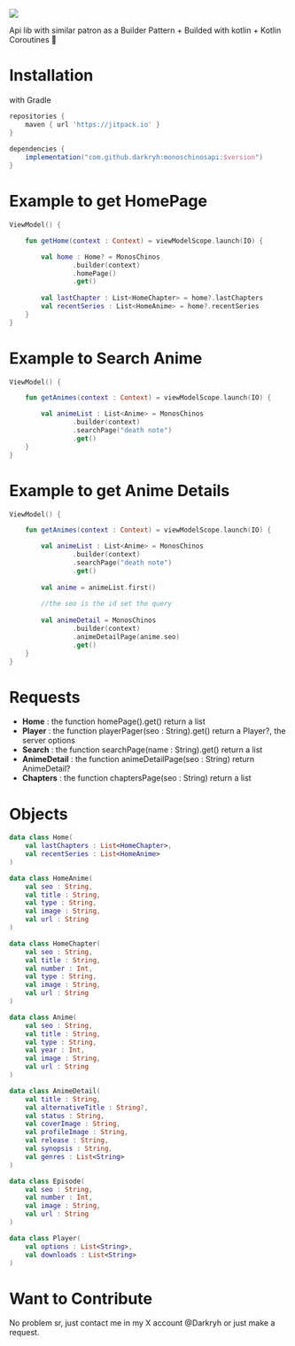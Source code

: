 [![](https://jitpack.io/v/darkryh/MonosChinosApi.svg)](https://jitpack.io/#darkryh/MonosChinosApi)

Api lib with similar patron as a Builder Pattern + Builded with kotlin + Kotlin Coroutines :balloon:

# Installation
with Gradle
```groovy  
repositories {   
	maven { url 'https://jitpack.io' }  
}  
  
dependencies {  
	implementation("com.github.darkryh:monoschinosapi:$version")
}  
```  
# Example to get HomePage
```kotlin
ViewModel() {

	fun getHome(context : Context) = viewModelScope.launch(IO) {

		val home : Home? = MonosChinos
                .builder(context)
                .homePage()
                .get()
				
		val lastChapter : List<HomeChapter> = home?.lastChapters
		val recentSeries : List<HomeAnime> = home?.recentSeries
	}
}
```
# Example to Search Anime
```kotlin
ViewModel() {

	fun getAnimes(context : Context) = viewModelScope.launch(IO) {

		val animeList : List<Anime> = MonosChinos
                .builder(context)
                .searchPage("death note")
                .get()
	}
}
```

# Example to get Anime Details
```kotlin
ViewModel() {

	fun getAnimes(context : Context) = viewModelScope.launch(IO) {

		val animeList : List<Anime> = MonosChinos
                .builder(context)
                .searchPage("death note")
                .get()
			
		val anime = animeList.first()
			
		//the seo is the id set the query
			
		val animeDetail = MonosChinos
                .builder(context)
                .animeDetailPage(anime.seo)
                .get()
	}
}
```
# Requests
- **Home** : the function homePage().get() return a list
- **Player** : the function playerPager(seo : String).get() return a Player?, the server options
- **Search** : the function searchPage(name : String).get() return a list
- **AnimeDetail** : the function animeDetailPage(seo : String) return AnimeDetail?
- **Chapters** : the function chaptersPage(seo : String) return a list

# Objects
```kotlin
data class Home(
    val lastChapters : List<HomeChapter>,
    val recentSeries : List<HomeAnime>
)
```
```kotlin
data class HomeAnime(
    val seo : String,
    val title : String,
    val type : String,
    val image : String,
    val url : String
)
```
```kotlin
data class HomeChapter(
    val seo : String,
    val title : String,
    val number : Int,
    val type : String,
    val image : String,
    val url : String
)
```
```kotlin
data class Anime(
    val seo : String,
    val title : String,
    val type : String,
    val year : Int,
    val image : String,
    val url : String
)
```
```kotlin
data class AnimeDetail(
    val title : String,
    val alternativeTitle : String?,
    val status : String,
    val coverImage : String,
    val profileImage : String,
    val release : String,
    val synopsis : String,
    val genres : List<String>
)
```
```kotlin
data class Episode(
    val seo : String,
    val number : Int,
    val image : String,
    val url : String
)
```
```kotlin
data class Player(
    val options : List<String>,
    val downloads : List<String>
)
```
# Want to Contribute
No problem sr, just contact me in my X account @Darkryh or just make a request.
